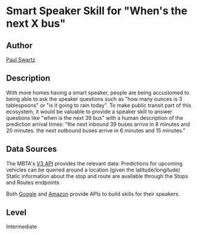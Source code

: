 # Smart Speaker Skill for "When's the next X bus"

## Author
[Paul Swartz](https://github.com/paulswartz)

## Description

With more homes having a smart speaker, people are being accustomed to being able to ask the speaker questions such as "how many ounces is 3 tablespoons" or "is it going to rain today". To make public transit part of this ecosystem, it would be valuable to provide a speaker skill to answer questions like "when is the next 39 bus" with a human description of the prediction arrival times: "the next inbound 39 buses arrive in 8 minutes and 20 minutes. the next outbound buses arrive in 6 minutes and 15 minutes."

## Data Sources

The MBTA's [V3 API](https://api-v3.mbta.com/docs/swagger/index.html) provides the relevant data:
Predictions for upcoming vehicles can be queried around a location (given the latitude/longitude)
Static information about the stop and route are available through the Stops and Routes endpoints 

Both [Google](https://developers.google.com/assistant) and [Amazon](https://developer.amazon.com/en-US/alexa/alexa-skills-kit) provide APIs to build skills for their speakers.

## Level
Intermediate
